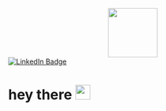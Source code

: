 <div id="header" align="center">
  <img src="https://i.giphy.com/media/v1.Y2lkPTc5MGI3NjExYnNhMXJxZWoxY2JpM2ZzaDRyeG9tNjFwYXhvOXhiMDU0Z2RpYnZoZiZlcD12MV9pbnRlcm5hbF9naWZfYnlfaWQmY3Q9cw/RN8FdaB6T1bkkI5n4I/giphy.gif" width="100"/>
</div>

<div align="centre">
  <a href="https://www.linkedin.com/in/joyprakashkalita/">
    <img src="https://img.shields.io/badge/LinkedIn-blue?style=for-the-badge&logo=linkedin&logoColor=white" alt="LinkedIn Badge"/>
  </a>
</div>

<h1>
  hey there
  <img src="https://media.giphy.com/media/hvRJCLFzcasrR4ia7z/giphy.gif" width="30px"/>
</h1>
